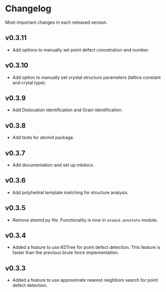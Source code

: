 # Changelog

Most important changes in each released version.

## v0.3.11

* Add options to manually set point defect concetration and number.

## v0.3.10

* Add option to manually set crystal structure parameters (lattice constant and crytal type).

## v0.3.9

* Add Dislocation identification and Grain identification.

## v0.3.8

* Add tests for atomid package.

## v0.3.7

* Add documentation and set up mkdocs.

## v0.3.6

* Add polyhedral template matching for structure analysis.

## v0.3.5

* Remove atomid.py file. Functionality is now in `atomid.annotate` module.

## v0.3.4

* Added a feature to use KDTree for point defect detection. This feature is faster than the previous brute force implementation.

## v0.3.3

* Added a feature to use approximate nearest neighbors search for point defect detection.
